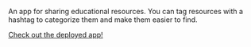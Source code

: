 An app for sharing educational resources. You can tag resources with a hashtag to categorize them and make them easier to find.

[Check out the deployed app!](murmuring-ocean-79074.herokuapp.com)
